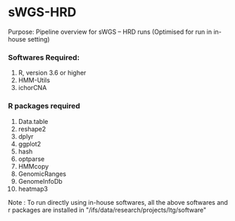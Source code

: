 # sWGS-HRD

Purpose: Pipeline overview for sWGS – HRD runs
(Optimised for run in in-house setting)

### Softwares Required:
1. R, version 3.6 or higher
2. HMM-Utils
3. ichorCNA

### R packages required
1. Data.table
2. reshape2
3. dplyr
4. ggplot2
5. hash
6. optparse
7. HMMcopy
8. GenomicRanges
9. GenomeInfoDb
10. heatmap3

Note : To run directly using in-house softwares, all the above softwares and r packages are installed in 
  "/ifs/data/research/projects/ltg/software"
  
